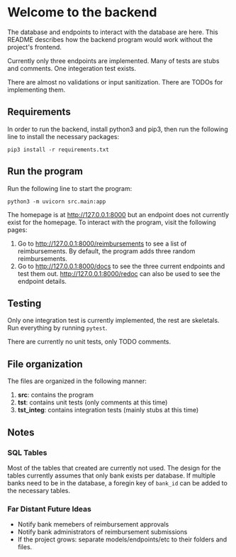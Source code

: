 # Welcome to the backend
The database and endpoints to interact with the database are here. This README describes how the backend program would work without the project's frontend.

Currently only three endpoints are implemented. Many of tests are stubs and comments. One integeration test exists.

There are almost no validations or input sanitization. There are TODOs for implementing them.

## Requirements
In order to run the backend, install python3 and pip3, then run the following line to install the necessary packages:

`pip3 install -r requirements.txt`

## Run the program
Run the following line to start the program:

`python3 -m uvicorn src.main:app`

The homepage is at http://127.0.0.1:8000 but an endpoint does not currently exist for the homepage. To interact with the program, visit the following pages:

1. Go to http://127.0.0.1:8000/reimbursements to see a list of reimbursements. By default, the program adds three random reimbursements.
2. Go to http://127.0.0.1:8000/docs to see the three current endpoints and test them out. http://127.0.0.1:8000/redoc can also be used to see the endpoint details.

## Testing
Only one integration test is currently implemented, the rest are skeletals. Run everything by running `pytest`.

There are currently no unit tests, only TODO comments.

## File organization
The files are organized in the following manner:
1. **src**: contains the program
2. **tst**: contains unit tests (only comments at this time)
3. **tst_integ**: contains integration tests (mainly stubs at this time)

## Notes
### SQL Tables
Most of the tables that created are currently not used. The design for the tables currently assumes that only bank exists per database. If multiple banks need to be in the database, a foregin key of `bank_id` can be added to the necessary tables.

### Far Distant Future Ideas
- Notify bank memebers of reimbursement approvals
- Notify bank administrators of reimbursement submissions
- If the project grows: separate models/endpoints/etc to their folders and files.
